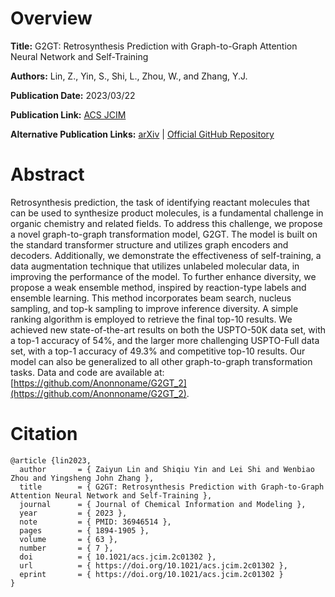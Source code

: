 # Overview
**Title:**
G2GT: Retrosynthesis Prediction with Graph-to-Graph Attention Neural Network and Self-Training

**Authors:**
Lin, Z., Yin, S., Shi, L., Zhou, W., and Zhang, Y.J.

**Publication Date:**
2023/03/22

**Publication Link:**
[ACS JCIM](https://pubs.acs.org/doi/10.1021/acs.jcim.2c01302)

**Alternative Publication Links:**
[arXiv](https://arxiv.org/abs/2204.08608) |
[Official GitHub Repository](https://github.com/ZaiyunLin/G2GT_2)


# Abstract
Retrosynthesis prediction, the task of identifying reactant molecules that can be used to synthesize product molecules, is a fundamental challenge in organic chemistry and related fields. 
To address this challenge, we propose a novel graph-to-graph transformation model, G2GT. 
The model is built on the standard transformer structure and utilizes graph encoders and decoders. 
Additionally, we demonstrate the effectiveness of self-training, a data augmentation technique that utilizes unlabeled molecular data, in improving the performance of the model. 
To further enhance diversity, we propose a weak ensemble method, inspired by reaction-type labels and ensemble learning. 
This method incorporates beam search, nucleus sampling, and top-k sampling to improve inference diversity. 
A simple ranking algorithm is employed to retrieve the final top-10 results. 
We achieved new state-of-the-art results on both the USPTO-50K data set, with a top-1 accuracy of 54%, and the larger more challenging USPTO-Full data set, with a top-1 accuracy of 49.3% and competitive top-10 results. 
Our model can also be generalized to all other graph-to-graph transformation tasks. 
Data and code are available at: [https://github.com/Anonnoname/G2GT_2](https://github.com/Anonnoname/G2GT_2).


# Citation
```
@article {lin2023,
  author       = { Zaiyun Lin and Shiqiu Yin and Lei Shi and Wenbiao Zhou and Yingsheng John Zhang },
  title        = { G2GT: Retrosynthesis Prediction with Graph-to-Graph Attention Neural Network and Self-Training },
  journal      = { Journal of Chemical Information and Modeling },
  year         = { 2023 },
  note         = { PMID: 36946514 },
  pages        = { 1894-1905 },
  volume       = { 63 },
  number       = { 7 },
  doi          = { 10.1021/acs.jcim.2c01302 },
  url          = { https://doi.org/10.1021/acs.jcim.2c01302 },
  eprint       = { https://doi.org/10.1021/acs.jcim.2c01302 }
}
```
